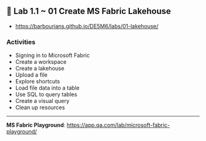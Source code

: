 ## 🧪 Lab 1.1 ~ 01 Create MS Fabric Lakehouse

- https://barbourians.github.io/DE5M6/labs/01-lakehouse/

### Activities

- Signing in to Microsoft Fabric
- Create a workspace
- Create a lakehouse
- Upload a file
- Explore shortcuts
- Load file data into a table
- Use SQL to query tables
- Create a visual query
- Clean up resources

<hr>

**MS Fabric Playground**: https://app.qa.com/lab/microsoft-fabric-playground/
